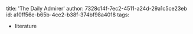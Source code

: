 title: 'The Daily Admirer'
author: 7328c14f-7ec2-4511-a24d-29a1c5ce23eb
id: a10ff56e-b65b-4ce2-b38f-374bf98a4018
tags:
  - literature
